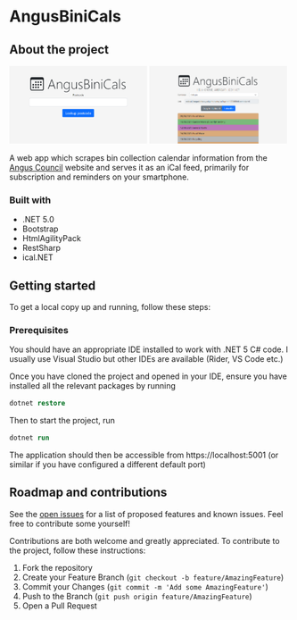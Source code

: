# AngusBiniCals

## About the project

<p float="left">
  <img src="https://github.com/JackGilmore/AngusBiniCals/blob/master/.github/images/scrn_main_page.png" width="49%" />
  <img src="https://github.com/JackGilmore/AngusBiniCals/blob/master/.github/images/scrn_bin_list.png" width="49%" />
</p>


A web app which scrapes bin collection calendar information from the [Angus Council](https://angus.gov.uk) website and serves it as an iCal feed, primarily for subscription and reminders on your smartphone.

### Built with
- .NET 5.0
- Bootstrap
- HtmlAgilityPack
- RestSharp
- ical.NET

## Getting started
To get a local copy up and running, follow these steps:

### Prerequisites

You should have an appropriate IDE installed to work with .NET 5 C# code. I usually use Visual Studio but other IDEs are available (Rider, VS Code etc.)

Once you have cloned the project and opened in your IDE, ensure you have installed all the relevant packages by running
```ps
dotnet restore
```
Then to start the project, run
```ps
dotnet run
```

The application should then be accessible from https://localhost:5001 (or similar if you have configured a different default port)

## Roadmap and contributions

See the [open issues](https://github.com/JackGilmore/AngusBiniCals/issues) for a list of proposed features and known issues. Feel free to contribute some yourself!

Contributions are both welcome and greatly appreciated. To contribute to the project, follow these instructions:
1. Fork the repository
2. Create your Feature Branch (`git checkout -b feature/AmazingFeature`)
3. Commit your Changes (`git commit -m 'Add some AmazingFeature'`)
4. Push to the Branch (`git push origin feature/AmazingFeature`)
5. Open a Pull Request
